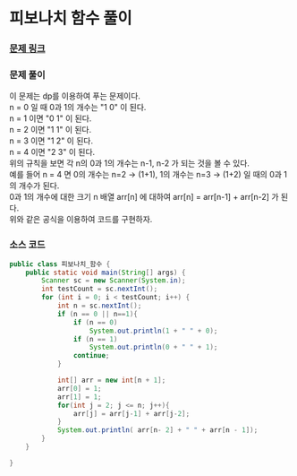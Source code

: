 # 피보나치 함수 풀이

### [문제 링크](https://www.acmicpc.net/problem/1003)

### 문제 풀이
이 문제는 dp를 이용하여 푸는 문제이다. </br>
n = 0 일 때 0과 1의 개수는 "1 0" 이 된다. </br>
n = 1 이면 "0 1" 이 된다. </br>
n = 2 이면 "1 1" 이 된다. </br>
n = 3 이면 "1 2" 이 된다. </br>
n = 4 이면 "2 3" 이 된다. </br>
위의 규칙을 보면 각 n의 0과 1의 개수는 n-1, n-2 가 되는 것을 볼 수 있다. </br>
예를 들어 n = 4 면 0의 개수는 n=2 -> (1+1), 1의 개수는 n=3 -> (1+2) 일 때의 0과 1의 개수가 된다. </br>
0과 1의 개수에 대한 크기 n 배열 arr[n] 에 대하여 arr[n] = arr[n-1] + arr[n-2] 가 된다. </br>
위와 같은 공식을 이용하여 코드를 구현하자.

### 소스 코드
```java
public class 피보나치_함수 {
    public static void main(String[] args) {
        Scanner sc = new Scanner(System.in);
        int testCount = sc.nextInt();
        for (int i = 0; i < testCount; i++) {
            int n = sc.nextInt();
            if (n == 0 || n==1){
                if (n == 0)
                    System.out.println(1 + " " + 0);
                if (n == 1)
                    System.out.println(0 + " " + 1);
                continue;
            }

            int[] arr = new int[n + 1];
            arr[0] = 1;
            arr[1] = 1;
            for(int j = 2; j <= n; j++){
                arr[j] = arr[j-1] + arr[j-2];
            }
            System.out.println( arr[n- 2] + " " + arr[n - 1]);
        }
    }

}

```
